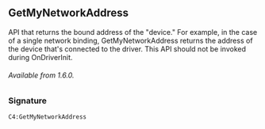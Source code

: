 ## GetMyNetworkAddress

API that returns the bound address of the "device." For example, in the case of a single network binding, GetMyNetworkAddress returns the address of the device that's connected to the driver. This API should not be invoked during OnDriverInit.

###### Available from 1.6.0.


### Signature

`C4:GetMyNetworkAddress`

